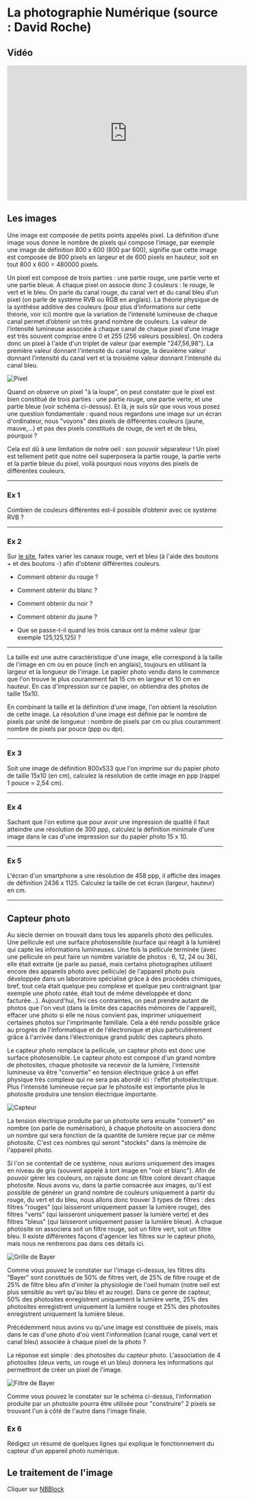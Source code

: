 # La photographie Numérique (source : David Roche)

## Vidéo 

<iframe width="560" height="315" src="https://www.youtube.com/embed/UnNPNc-F9ks" title="YouTube video player" frameborder="0" allow="accelerometer; autoplay; clipboard-write; encrypted-media; gyroscope; picture-in-picture; web-share" allowfullscreen></iframe>

## Les images

Une image est composée de petits points appelés pixel. La définition d’une image vous donne le nombre de pixels qui compose l’image, par exemple une image de définition 800 x 600 (800 par 600), signifie que cette image est composée de 800 pixels en largeur et de 600 pixels en hauteur, soit en tout 800 x 600 = 480000 pixels. <br>

Un pixel est composé de trois parties : une partie rouge, une partie verte et une partie bleue. À chaque pixel on associe donc 3 couleurs : le rouge, le vert et le bleu. On parle du canal rouge, du canal vert et du canal bleu d’un pixel (on parle de système RVB ou RGB en anglais). La théorie physique de la synthèse additive des couleurs (pour plus d’informations sur cette théorie, voir ici) montre que la variation de l’intensité lumineuse de chaque canal permet d’obtenir un très grand nombre de couleurs. La valeur de l’intensité lumineuse associée à chaque canal de chaque pixel d’une image est très souvent comprise entre 0 et 255 (256 valeurs possibles). On codera donc un pixel à l'aide d'un triplet de valeur (par exemple "247,56,98"). La première valeur donnant l'intensité du canal rouge, la deuxième valeur donnant l'intensité du canal vert et la troisième valeur donnant l'intensité du canal bleu. <br>

![Pixel](./PN/Pixel.png "Image d'un Pixel")

Quand on observe un pixel "à la loupe", on peut constater que le pixel est bien constitué de trois parties : une partie rouge, une partie verte, et une partie bleue (voir schéma ci-dessus). Et là, je suis sûr que vous vous posez une question fondamentale : quand nous regardons une image sur un écran d'ordinateur, nous "voyons" des pixels de différentes couleurs (jaune, mauve,...) et pas des pixels constitués de rouge, de vert et de bleu, pourquoi ?

Cela est dû à une limitation de notre oeil : son pouvoir séparateur !
Un pixel est tellement petit que notre oeil superposera la partie rouge, la partie verte et la partie bleue du pixel, voilà pourquoi nous voyons des pixels de différentes couleurs.

---
### Ex 1

Combien de couleurs différentes est-il possible d’obtenir avec ce système RVB ?

---
### Ex 2

Sur [le site](http://www.proftnj.com/RGB3.htm), faites varier les canaux rouge, vert et bleu (à l'aide des boutons + et des boutons -) afin d'obtenir différentes couleurs.

- Comment obtenir du rouge ?

- Comment obtenir du blanc ?

- Comment obtenir du noir ?

- Comment obtenir du jaune ?

- Que se passe-t-il quand les trois canaux ont la même valeur (par exemple 125,125,125) ?

---

La taille est une autre caractéristique d'une image, elle correspond à la taille de l'image en cm ou en pouce (inch en anglais), toujours en utilisant la largeur et la longueur de l'image. Le papier photo vendu dans le commerce que l'on trouve le plus couramment fait 15 cm en largeur et 10 cm en hauteur. En cas d'impression sur ce papier, on obtiendra des photos de taille 15x10.

En combinant la taille et la définition d'une image, l'on obtient la résolution de cette image. La résolution d'une image est définie par le nombre de pixels par unité de longueur : nombre de pixels par cm ou plus couramment nombre de pixels par pouce (ppp ou dpi).

---

### Ex 3
Soit une image de définition 800x533 que l'on imprime sur du papier photo de taille 15x10 (en cm), calculez la résolution de cette image en ppp (rappel 1 pouce = 2,54 cm).

---

### Ex 4
Sachant que l'on estime que pour avoir une impression de qualité il faut atteindre une résolution de 300 ppp, calculez la définition minimale d'une image dans le cas d'une impression sur du papier photo 15 x 10.

---

### Ex 5
L'écran d'un smartphone a une résolution de 458 ppp, il affiche des images de définition 2436 x 1125. Calculez la taille de cet écran (largeur, hauteur) en cm.

---

## Capteur photo

Au siècle dernier on trouvait dans tous les appareils photo des pellicules. Une pellicule est une surface photosensible (surface qui réagit à la lumière) qui capte les informations lumineuses. Une fois la pellicule terminée (avec une pellicule on peut faire un nombre variable de photos : 6, 12, 24 ou 36), elle était extraite (je parle au passé, mais certains photographes utilisent encore des appareils photo avec pellicule) de l'appareil photo puis développée dans un laboratoire spécialisé grâce à des procédés chimiques, bref, tout cela était quelque peu complexe et quelque peu contraignant (par exemple une photo ratée, était tout de même développée et donc facturée...). Aujourd'hui, fini ces contraintes, on peut prendre autant de photos que l'on veut (dans la limite des capacités mémoires de l'appareil), effacer une photo si elle ne nous convient pas, imprimer uniquement certaines photos sur l'imprimante familiale. Cela a été rendu possible grâce au progrès de l'informatique et de l'électronique et plus particulièrement grâce à l'arrivée dans l'électronique grand public des capteurs photo.<br>

Le capteur photo remplace la pellicule, un capteur photo est donc une surface photosensible. Le capteur photo est composé d'un grand nombre de photosites, chaque photosite va recevoir de la lumière, l'intensité lumineuse va être "convertie" en tension électrique grâce à un effet physique très complexe qui ne sera pas abordé ici : l'effet photoélectrique. Plus l'intensité lumineuse reçue par le photosite est importante plus le photosite produira une tension électrique importante.

![Capteur](./PN/Capteur.png "Capteur")


La tension électrique produite par un photosite sera ensuite "converti" en nombre (on parle de numérisation), à chaque photosite on associera donc un nombre qui sera fonction de la quantité de lumière reçue par ce même photosite. C'est ces nombres qui seront "stockés" dans la mémoire de l'appareil photo.<br>

Si l'on se contentait de ce système, nous aurions uniquement des images en niveau de gris (souvent appelé à tort image en "noir et blanc"). Afin de pouvoir gérer les couleurs, on rajoute donc un filtre coloré devant chaque photosite. Nous avons vu, dans la partie consacrée aux images, qu'il est possible de générer un grand nombre de couleurs uniquement à partir du rouge, du vert et du bleu, nous allons donc trouver 3 types de filtres : des filtres "rouges" (qui laisseront uniquement passer la lumière rouge), des filtres "verts" (qui laisseront uniquement passer la lumière verte) et des filtres "bleus" (qui laisseront uniquement passer la lumière bleue). À chaque photosite on associera soit un filtre rouge, soit un filtre vert, soit un filtre bleu. Il existe différentes façons d'agencer les filtres sur le capteur photo, mais nous ne rentrerons pas dans ces détails ici.

![Grille de Bayer](./PN/gbayer.png "Grille de Bayer")


Comme vous pouvez le constater sur l'image ci-dessus, les filtres dits "Bayer" sont constitués de 50% de filtres vert, de 25% de filtre rouge et de 25% de filtre bleu afin d'imiter la physiologie de l'oeil humain (notre oeil est plus sensible au vert qu'au bleu et au rouge). Dans ce genre de capteur, 50% des photosites enregistrent uniquement la lumière verte, 25% des photosites enregistrent uniquement la lumière rouge et 25% des photosites enregistrent uniquement la lumière bleue.<br>

Précédemment nous avons vu qu'une image est constituée de pixels, mais dans le cas d'une photo d'où vient l'information (canal rouge, canal vert et canal bleu) associée à chaque pixel de la photo ?<br>

La réponse est simple : des photosites du capteur photo. L'association de 4 photosites (deux verts, un rouge et un bleu) donnera les informations qui permettront de créer un pixel de l'image. <br>


![Filtre de Bayer](./PN/FB2.png "Filtre de Bayer")

Comme vous pouvez le constater sur le schéma ci-dessus, l'information produite par un photosite pourra être utilisée pour "construire" 2 pixels se trouvant l'un à côté de l'autre dans l'image finale.

### Ex 6
Rédigez un résumé de quelques lignes qui explique le fonctionnement du capteur d'un appareil photo numérique.

## Le traitement de l'image

Cliquer sur [NBBlock](./PN/Python-photo.ipynb "Python-Photo")

